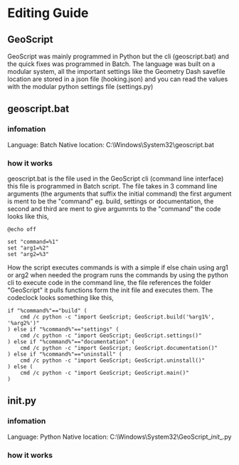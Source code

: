 # Editing Guide

## GeoScript
GeoScript was mainly programmed in Python but the cli (geoscript.bat) and the quick fixes was programmed in Batch. The language was built on a modular system, all the important settings like the Geometry Dash savefile location are stored in a json file (hooking.json) and you can read the values with the modular python settings file (settings.py)

## geoscript.bat
### infomation
Language: Batch
Native location: C:\Windows\System32\geoscript.bat

### how it works
geoscript.bat is the file used in the GeoScript cli (command line interface) this file is programmed in Batch script. The file takes in 3 command line arguments (the arguments that suffix the initial command) the first argument is ment to be the "command" eg. build, settings or documentation, the second and third are ment to give argumrnts to the "command" the code looks like this,
``` batch
@echo off

set "command=%1"
set "arg1=%2"
set "arg2=%3"
```
How the script executes commands is with a simple if else chain using arg1 or arg2 when needed the program runs the commands by using the python cli to execute code in the command line, the file references the folder "GeoScript" it pulls functions form the init file and executes them. The codeclock looks something like this,
``` batch
if "%command%"=="build" (
    cmd /c python -c "import GeoScript; GeoScript.build('%arg1%', '%arg2%')"
) else if "%command%"=="settings" (
    cmd /c python -c "import GeoScript; GeoScript.settings()"
) else if "%command%"=="documentation" (
    cmd /c python -c "import GeoScript; GeoScript.documentation()"
) else if "%command%"=="uninstall" (
    cmd /c python -c "import GeoScript; GeoScript.uninstall()"
) else (
    cmd /c python -c "import GeoScript; GeoScript.main()"
)
```

## __init__.py
### infomation
Language: Python
Native location: C:\Windows\System32\GeoScript\__init__.py

### how it works